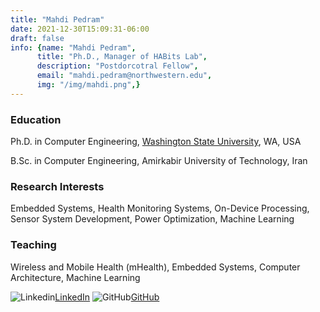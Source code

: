 ```yaml
---
title: "Mahdi Pedram"
date: 2021-12-30T15:09:31-06:00
draft: false
info: {name: "Mahdi Pedram",
      title: "Ph.D., Manager of HABits Lab",
      description: "Postdorcotral Fellow",
      email: "mahdi.pedram@northwestern.edu",
      img: "/img/mahdi.png",}
---
```



### Education

Ph.D. in Computer Engineering, [Washington State University](https://wsu.edu/), WA, USA

B.Sc. in Computer Engineering, Amirkabir University of Technology, Iran

### Research Interests

Embedded Systems, Health Monitoring Systems, On-Device Processing, Sensor System Development, Power Optimization, Machine Learning

[comment]: <> (### Selected Publications)

### Teaching

Wireless and Mobile Health (mHealth), Embedded Systems, Computer Architecture, Machine Learning

![Linkedin](https://i.stack.imgur.com/gVE0j.png)[LinkedIn](https://www.linkedin.com/in/mahdi-pedram-b29bb7107/)
![GitHub](https://i.stack.imgur.com/tskMh.png)[GitHub](https://github.com/mahdipedro/)
